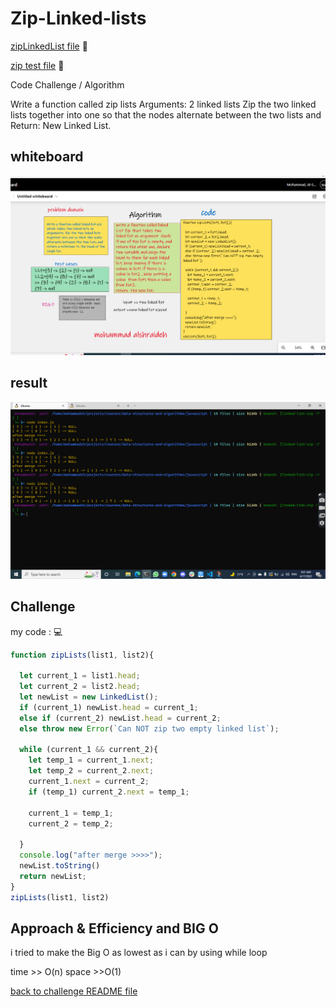 # Zip-Linked-lists

[zipLinkedList file](ZipLinkedList.js) 📁

[zip test file](../../__test__/zip.test.js) 📁

Code Challenge / Algorithm 


Write a function called zip lists
Arguments: 2 linked lists
Zip the two linked lists together into one so that the nodes alternate between the two lists and
Return: New Linked List.

## whiteboard
![whiteboard](./zipWhiteboard.png)

## result
![result](./result.png)
## Challenge




 
my code : 💻


```js
function zipLists(list1, list2){

  let current_1 = list1.head;
  let current_2 = list2.head;
  let newList = new LinkedList();
  if (current_1) newList.head = current_1;
  else if (current_2) newList.head = current_2;
  else throw new Error(`Can NOT zip two empty linked list`);

  while (current_1 && current_2){
    let temp_1 = current_1.next;
    let temp_2 = current_2.next;
    current_1.next = current_2;
    if (temp_1) current_2.next = temp_1;

    current_1 = temp_1;
    current_2 = temp_2;

  }
  console.log("after merge >>>>");
  newList.toString()
  return newList;
}
zipLists(list1, list2)
```

## Approach & Efficiency and BIG O
i tried to make the Big O as lowest as i can by using while loop

time >> O(n)
space >>O(1)

[back to challenge README file ](../../README.md)







